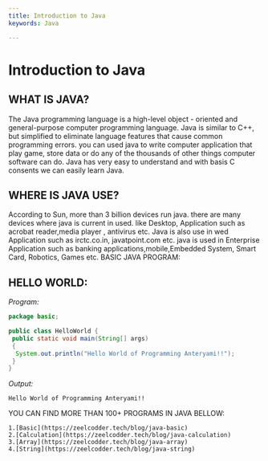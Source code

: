 ```yaml
---
title: Introduction to Java
keywords: Java

---
```


# Introduction to Java

## WHAT IS JAVA?

The  Java programming  language is  a  high-level object - oriented  and  general-purpose  computer programming language.  Java is similar to C++, but simplified  to eliminate  language  features  that cause common programming errors. you can used java to write computer application that play game, store data or do any of the thousands of other things computer software can do. Java has very easy to understand and with basis C consents we can easily 
learn Java.

## WHERE IS JAVA USE?

According to Sun, more than 3 billion devices run java. there are many devices where java is current in used. like Desktop, Application such as acrobat reader,media player , antivirus etc. Java is also use in wed Application such as irctc.co.in, javatpoint.com etc. java is used in Enterprise Application such as banking applications,mobile,Embedded System, Smart Card, Robotics, Games etc.
BASIC JAVA PROGRAM:

## HELLO WORLD:

*Program:*

```java
package basic;

public class HelloWorld {
 public static void main(String[] args)
 {
  System.out.println("Hello World of Programming Anteryami!!");
 }
}
```

*Output:*

```terminal
Hello World of Programming Anteryami!!
```



YOU CAN FIND MORE THAN 100+ PROGRAMS IN JAVA BELLOW: 

    1.[Basic](https://zeelcodder.tech/blog/java-basic)
    2.[Calculation](https://zeelcodder.tech/blog/java-calculation)
    3.[Array](https://zeelcodder.tech/blog/java-array)
    4.[String](https://zeelcodder.tech/blog/java-string)
    